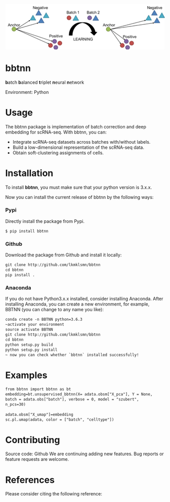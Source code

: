 ![bbtnn](https://github.com/lkmklsmn/bbtnn/blob/master/examples/test1.png)

# bbtnn
**b**atch **b**alanced **t**riplet **n**eural **n**etwork

Environment: Python


# Usage
The bbtnn package is implementation of batch correction and deep embedding for scRNA-seq. With bbtnn, you can:

* Integrate scRNA-seq datasets across batches with/without labels.
* Build a low-dimensional representation of the scRNA-seq data.
* Obtain soft-clustering assignments of cells.

# Installation

To install **bbtnn**, you must make sure that your python version is 3.x.x. 

Now you can install the current release of bbtnn by the following ways:

### Pypi 

Directly install the package from Pypi.

```alias
$ pip install bbtnn
```

### Github

Download the package from Github and install it locally:

```alias
git clone http://github.com/lkmklsmn/bbtnn
cd bbtnn
pip install .
```

### Anaconda

If you do not have Python3.x.x installed, consider installing Anaconda. After installing Anaconda, you can create a new environment, for example, BBTNN (you can change to any name you like):

```alias
conda create -n BBTNN python=3.6.3
~activate your environment 
source activate BBTNN 
git clone http://github.com/lkmklsmn/bbtnn
cd bbtnn
python setup.py build
python setup.py install
~ now you can check whether `bbtnn` installed successfully!
```

# Examples

```
from bbtnn import bbtnn as bt
embedding=bt.unsupervised_bbtnn(X= adata.obsm["X_pca"], Y = None, batch = adata.obs["batch"], verbose = 0, model = "szubert",                                   n_pcs=30)

adata.obsm["X_umap"]=embedding
sc.pl.umap(adata, color = ["batch", "celltype"])
```

# Contributing
Source code: Github
We are continuing adding new features. Bug reports or feature requests are welcome.

# References
Please consider citing the following reference:

